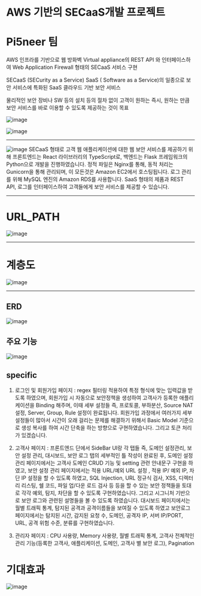 #  AWS 기반의 SECaaS개발 프로젝트
# Pi5neer 팀
AWS 인프라를 기반으로 웹 방화벽 Virtual appliance의 REST API 와 인터페이스하여 Web Application Firewall 형태의 SECaaS 서비스 구현

SECaaS (SECurity as a Service)
SaaS ( Software as a Service)의 일종으로 보안 서비스에 특화된 SaaS 클라우드 기반 보안 서비스

물리적인 보안 장비나 SW 등의 설치 등의 절차 없이 고객이 원하는 즉시, 원하는 만큼 보안 서비스를 바로 이용할 수 있도록 제공하는 것이 목표

![image](https://github.com/JeonSH-Francesco/SECaaS/assets/112309895/4d3fa4d7-538a-4262-8e29-be66f44b4f36)

![image](https://github.com/JeonSH-Francesco/SECaaS/assets/112309895/cd165b65-1d84-4b98-abcb-4dba39281f06)

---
![image](https://github.com/JeonSH-Francesco/SECaaS/assets/112309895/268c9c6d-ad1b-4c83-b44b-06642e605d77)
SECaaS 형태로 고객 웹 애플리케이션에 대한 웹 보안 서비스를 제공하기 위해
프론트엔드는 React 라이브러리의 TypeScript로, 백엔드는 Flask 프레임워크의 Python으로 개발을 진행하였습니다. 정적 파일은 Nginx를 통해, 동적 처리는 Gunicorn을 통해 관리되며, 이 모든것은 Amazon EC2에서 호스팅됩니다. 로그 관리를 위해 MySQL 엔진의 Amazon RDS를 사용합니다. SaaS 형태의 제품과 REST API, 로그를 인터페이스하여 고객들에게 보안 서비스를 제공할 수 있습니다.

---
# URL_PATH
![image](https://github.com/JeonSH-Francesco/SECaaS/assets/112309895/837c1acb-7712-4919-b5b1-5aac71cd3173)


---

# 계층도
![image](https://github.com/JeonSH-Francesco/SECaaS/assets/112309895/cc1b728c-219f-4a86-8df4-96dd33011cc9)

---

## ERD
![image](https://github.com/JeonSH-Francesco/SECaaS/assets/112309895/45931af8-8ab8-4ead-81c7-ce5341db2068)


## 주요 기능

![image](https://github.com/JeonSH-Francesco/SECaaS/assets/112309895/887c470c-d916-4787-80b8-bf167ca5c0d6)


## specific
1. 로그인 및 회원가입 페이지 : regex 필터링 적용하여 특정 형식에 맞는 입력값을 받도록 하였으며, 회원가입 시 자동으로 보안정책을 생성하여 고객사가 등록한 애플리케이션을 Binding 해주며, 이때 세부 설정들 즉, 프로토콜, 부하분산, Source NAT 설정, Server, Group, Rule 설정이 완료됩니다.
   회원가입 과정에서 여러가지 세부 설정들이 많아서 시간이 오래 걸리는 문제를 해결하기 위해서 Basic Model 기준으로 생성 복사를 하여 시간 단축을 하는 방향으로 구현하였습니다. 그리고 토큰 처리가 있겠습니다.

2. 고객사 페이지 : 프론트엔드 단에서 SideBar UI랑 각 탭들 즉, 도메인 설정관리, 보안 설정 관리, 대시보드, 보안 로그 탭의 세부적인 틀 작성이 완료된 후, 
도메인 설정 관리 페이지에서는 고객사 도메인 CRUD 기능 및 setting 관련 안내문구 구현을 하였고, 보안 설정 관리 페이지에서는 적용 URL/예외 URL 설정 , 적용 IP/ 예외 IP, 차단 IP 설정을 할 수 있도록 하였고, 
SQL Injection, URL 정규식 검사, XSS, 디렉터리 리스팅, 쉘 코드, 파일 업/다운 로드 검사 등 등을 할 수 있는 보안 정책들을 토대로 각각 예외, 탐지, 차단을 할 수 있도록 구현하였습니다. 그리고 시그니처 기반으로 보안 로그와 관련된 설명들을 볼 수 있도록 하였습니다.
대시보드 페이지에서는 월별 트래픽 통계, 탐지된 공격과 공격이름들을 보여질 수 있도록 하였고 보안로그 페이지에서는 탐지된 시간, 감지된 요청 수, 도메인, 공격자 IP, 서버 IP/PORT, URL, 공격 위험 수준, 분류를 구현하였습니다.

3. 관리자 페이지 : CPU 사용량, Memory 사용량, 월별 트래픽 통계, 고객사 전체적인 관리 기능(등록한 고객사, 애플리케이션, 도메인, 고객사 별 보안 로그), Pagination


# 기대효과
![image](https://github.com/JeonSH-Francesco/SECaaS/assets/112309895/17821146-42b2-4a3f-a314-b7520253ab1f)
